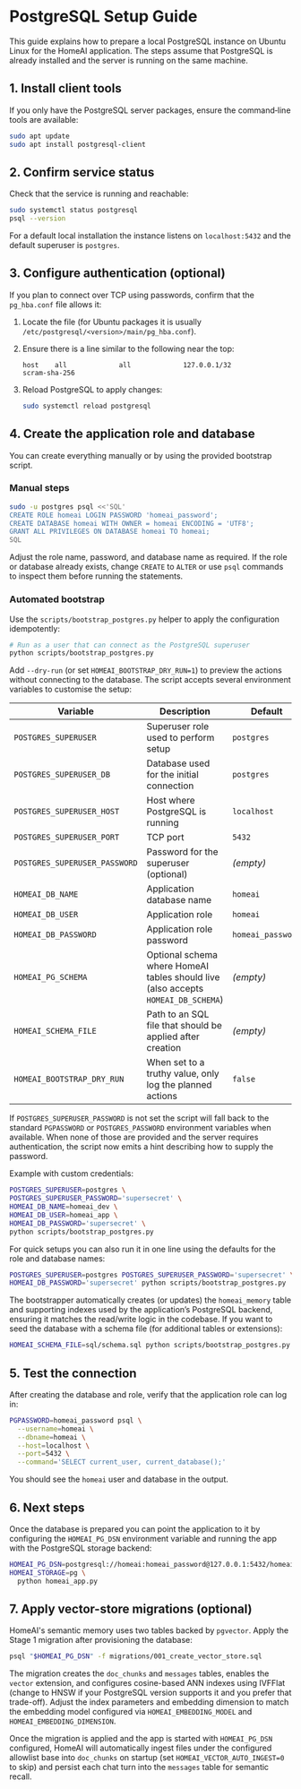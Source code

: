 # PostgreSQL Setup Guide

This guide explains how to prepare a local PostgreSQL instance on Ubuntu Linux for the HomeAI application. The steps assume that PostgreSQL is already installed and the server is running on the same machine.

## 1. Install client tools

If you only have the PostgreSQL server packages, ensure the command‐line tools are available:

```bash
sudo apt update
sudo apt install postgresql-client
```

## 2. Confirm service status

Check that the service is running and reachable:

```bash
sudo systemctl status postgresql
psql --version
```

For a default local installation the instance listens on `localhost:5432` and the default superuser is `postgres`.

## 3. Configure authentication (optional)

If you plan to connect over TCP using passwords, confirm that the `pg_hba.conf` file allows it:

1. Locate the file (for Ubuntu packages it is usually `/etc/postgresql/<version>/main/pg_hba.conf`).
2. Ensure there is a line similar to the following near the top:

   ```text
   host    all             all             127.0.0.1/32            scram-sha-256
   ```

3. Reload PostgreSQL to apply changes:

   ```bash
   sudo systemctl reload postgresql
   ```

## 4. Create the application role and database

You can create everything manually or by using the provided bootstrap script.

### Manual steps

```bash
sudo -u postgres psql <<'SQL'
CREATE ROLE homeai LOGIN PASSWORD 'homeai_password';
CREATE DATABASE homeai WITH OWNER = homeai ENCODING = 'UTF8';
GRANT ALL PRIVILEGES ON DATABASE homeai TO homeai;
SQL
```

Adjust the role name, password, and database name as required. If the role or database already exists, change `CREATE` to `ALTER` or use `psql` commands to inspect them before running the statements.

### Automated bootstrap

Use the `scripts/bootstrap_postgres.py` helper to apply the configuration idempotently:

```bash
# Run as a user that can connect as the PostgreSQL superuser
python scripts/bootstrap_postgres.py
```

Add `--dry-run` (or set `HOMEAI_BOOTSTRAP_DRY_RUN=1`) to preview the actions without connecting to the database. The script accepts several environment variables to customise the setup:

| Variable | Description | Default |
|----------|-------------|---------|
| `POSTGRES_SUPERUSER` | Superuser role used to perform setup | `postgres` |
| `POSTGRES_SUPERUSER_DB` | Database used for the initial connection | `postgres` |
| `POSTGRES_SUPERUSER_HOST` | Host where PostgreSQL is running | `localhost` |
| `POSTGRES_SUPERUSER_PORT` | TCP port | `5432` |
| `POSTGRES_SUPERUSER_PASSWORD` | Password for the superuser (optional) | *(empty)* |
| `HOMEAI_DB_NAME` | Application database name | `homeai` |
| `HOMEAI_DB_USER` | Application role | `homeai` |
| `HOMEAI_DB_PASSWORD` | Application role password | `homeai_password` |
| `HOMEAI_PG_SCHEMA` | Optional schema where HomeAI tables should live (also accepts `HOMEAI_DB_SCHEMA`) | *(empty)* |
| `HOMEAI_SCHEMA_FILE` | Path to an SQL file that should be applied after creation | *(empty)* |
| `HOMEAI_BOOTSTRAP_DRY_RUN` | When set to a truthy value, only log the planned actions | `false` |

If `POSTGRES_SUPERUSER_PASSWORD` is not set the script will fall back to the standard
`PGPASSWORD` or `POSTGRES_PASSWORD` environment variables when available. When none of
those are provided and the server requires authentication, the script now emits a hint
describing how to supply the password.

Example with custom credentials:

```bash
POSTGRES_SUPERUSER=postgres \
POSTGRES_SUPERUSER_PASSWORD='supersecret' \
HOMEAI_DB_NAME=homeai_dev \
HOMEAI_DB_USER=homeai_app \
HOMEAI_DB_PASSWORD='supersecret' \
python scripts/bootstrap_postgres.py
```

For quick setups you can also run it in one line using the defaults for the role and database names:

```bash
POSTGRES_SUPERUSER=postgres POSTGRES_SUPERUSER_PASSWORD='supersecret' \
HOMEAI_DB_PASSWORD='supersecret' python scripts/bootstrap_postgres.py
```

The bootstrapper automatically creates (or updates) the `homeai_memory` table and supporting indexes used by the application’s PostgreSQL backend, ensuring it matches the read/write logic in the codebase. If you want to seed the database with a schema file (for additional tables or extensions):

```bash
HOMEAI_SCHEMA_FILE=sql/schema.sql python scripts/bootstrap_postgres.py
```

## 5. Test the connection

After creating the database and role, verify that the application role can log in:

```bash
PGPASSWORD=homeai_password psql \
  --username=homeai \
  --dbname=homeai \
  --host=localhost \
  --port=5432 \
  --command='SELECT current_user, current_database();'
```

You should see the `homeai` user and database in the output.

## 6. Next steps

Once the database is prepared you can point the application to it by configuring the `HOMEAI_PG_DSN` environment variable and running the app with the PostgreSQL storage backend:

```bash
HOMEAI_PG_DSN=postgresql://homeai:homeai_password@127.0.0.1:5432/homeai \
HOMEAI_STORAGE=pg \
  python homeai_app.py
```

## 7. Apply vector-store migrations (optional)

HomeAI's semantic memory uses two tables backed by `pgvector`.  Apply the Stage
1 migration after provisioning the database:

```bash
psql "$HOMEAI_PG_DSN" -f migrations/001_create_vector_store.sql
```

The migration creates the `doc_chunks` and `messages` tables, enables the
`vector` extension, and configures cosine-based ANN indexes using IVFFlat
(change to HNSW if your PostgreSQL version supports it and you prefer that
trade-off).  Adjust the index parameters and embedding dimension to match the
embedding model configured via `HOMEAI_EMBEDDING_MODEL` and
`HOMEAI_EMBEDDING_DIMENSION`.

Once the migration is applied and the app is started with `HOMEAI_PG_DSN`
configured, HomeAI will automatically ingest files under the configured
allowlist base into `doc_chunks` on startup (set `HOMEAI_VECTOR_AUTO_INGEST=0`
to skip) and persist
each chat turn into the `messages` table for semantic recall.
